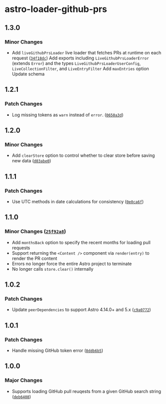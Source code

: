 # astro-loader-github-prs

## 1.3.0

### Minor Changes

- Add `liveGithubPrsLoader` live loader that fetches PRs at runtime on each request ([`34f18dc`](https://github.com/lin-stephanie/astro-loaders/commit/34f18dc929daf0ead9ad9eff0daa63cb53be6755))
  Add exports including `LiveGithubPrsLoaderError` (extends `Error`) and the types `LiveGithubPrsLoaderUserConfig`, `LiveCollectionFilter`, and `LiveEntryFilter`
  Add `maxEntries` option
  Update schema

## 1.2.1

### Patch Changes

- Log missing tokens as `warn` instead of `error`. ([`0650a3d`](https://github.com/lin-stephanie/astro-loaders/commit/0650a3d60a424d5685151d169716c155513b5075))

## 1.2.0

### Minor Changes

- Add `clearStore` option to control whether to clear store before saving new data ([`d03abe0`](https://github.com/lin-stephanie/astro-loaders/commit/d03abe02d699cbd7f8375959f236f3a2afb85051))

## 1.1.1

### Patch Changes

- Use UTC methods in date calculations for consistency ([`0e0ca6f`](https://github.com/lin-stephanie/astro-loaders/commit/0e0ca6ff59b1183337816980dbdcfab0621430fb))

## 1.1.0

### Minor Changes ([`25f92a8`](https://github.com/lin-stephanie/astro-loaders/commit/25f92a8c2f159336ef8be4bbfe1ed72c33219cfe))

- Add `monthsBack` option to specify the recent months for loading pull requests
- Support returning the `<Content />` component via `render(entry)` to render the PR content
- Errors no longer force the entire Astro project to terminate
- No longer calls `store.clear()` internally

## 1.0.2

### Patch Changes

- Update `peerDependencies` to support Astro 4.14.0+ and 5.x ([`c9a0772`](https://github.com/lin-stephanie/astro-loaders/commit/c9a077259de2f4da9c2503955a43daddae948b0a))

## 1.0.1

### Patch Changes

- Handle missing GitHub token error ([`0ddb6b5`](https://github.com/lin-stephanie/astro-loaders/commit/0ddb6b56465f2ad1b39b8f9bde573c8fa399ab91))

## 1.0.0

### Major Changes

- Supports loading GitHub pull reuqests from a given GitHub search string ([`deb6408`](https://github.com/lin-stephanie/astro-loaders/commit/deb6408257342f2dd17dfa16fb8281ccc9f7add2))

